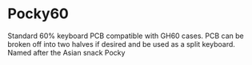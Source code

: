 # Pocky60
Standard 60% keyboard PCB compatible with GH60 cases. PCB can be broken off into two halves if desired and be used as a split keyboard. Named after the Asian snack Pocky
